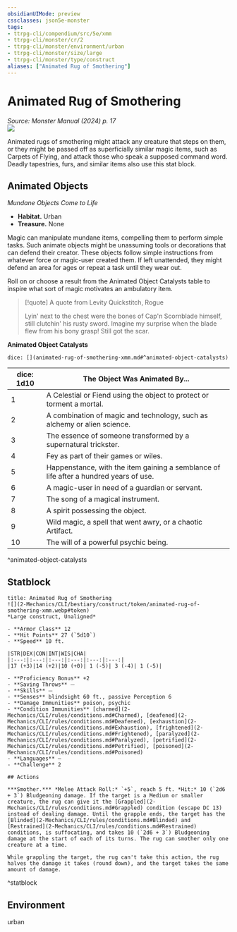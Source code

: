 ```yaml
---
obsidianUIMode: preview
cssclasses: json5e-monster
tags:
- ttrpg-cli/compendium/src/5e/xmm
- ttrpg-cli/monster/cr/2
- ttrpg-cli/monster/environment/urban
- ttrpg-cli/monster/size/large
- ttrpg-cli/monster/type/construct
aliases: ["Animated Rug of Smothering"]
---
```

# Animated Rug of Smothering
*Source: Monster Manual (2024) p. 17*  
![](2-Mechanics/CLI/bestiary/construct/img/animated-objects.webp#right)

Animated rugs of smothering might attack any creature that steps on them, or they might be passed off as superficially similar magic items, such as Carpets of Flying, and attack those who speak a supposed command word. Deadly tapestries, furs, and similar items also use this stat block.

## Animated Objects

*Mundane Objects Come to Life*

- **Habitat.** Urban  
- **Treasure.** None  

Magic can manipulate mundane items, compelling them to perform simple tasks. Such animate objects might be unassuming tools or decorations that can defend their creator. These objects follow simple instructions from whatever force or magic-user created them. If left unattended, they might defend an area for ages or repeat a task until they wear out.

Roll on or choose a result from the Animated Object Catalysts table to inspire what sort of magic motivates an ambulatory item.

> [!quote] A quote from Levity Quickstitch, Rogue  
> 
> Lyin' next to the chest were the bones of Cap'n Scornblade himself, still clutchin' his rusty sword. Imagine my surprise when the blade flew from his bony grasp! Still got the scar.

**Animated Object Catalysts**

`dice: [](animated-rug-of-smothering-xmm.md#^animated-object-catalysts)`

| dice: 1d10 | The Object Was Animated By... |
|------------|-------------------------------|
| 1 | A Celestial or Fiend using the object to protect or torment a mortal. |
| 2 | A combination of magic and technology, such as alchemy or alien science. |
| 3 | The essence of someone transformed by a supernatural trickster. |
| 4 | Fey as part of their games or wiles. |
| 5 | Happenstance, with the item gaining a semblance of life after a hundred years of use. |
| 6 | A magic-user in need of a guardian or servant. |
| 7 | The song of a magical instrument. |
| 8 | A spirit possessing the object. |
| 9 | Wild magic, a spell that went awry, or a chaotic Artifact. |
| 10 | The will of a powerful psychic being. |
^animated-object-catalysts

## Statblock

```ad-statblock
title: Animated Rug of Smothering
![](2-Mechanics/CLI/bestiary/construct/token/animated-rug-of-smothering-xmm.webp#token)
*Large construct, Unaligned*

- **Armor Class** 12 
- **Hit Points** 27 (`5d10`) 
- **Speed** 10 ft.

|STR|DEX|CON|INT|WIS|CHA|
|:---:|:---:|:---:|:---:|:---:|:---:|
|17 (+3)|14 (+2)|10 (+0)| 1 (-5)| 3 (-4)| 1 (-5)|

- **Proficiency Bonus** +2
- **Saving Throws** ⏤
- **Skills** ⏤
- **Senses** blindsight 60 ft., passive Perception 6
- **Damage Immunities** poison, psychic
- **Condition Immunities** [charmed](2-Mechanics/CLI/rules/conditions.md#Charmed), [deafened](2-Mechanics/CLI/rules/conditions.md#Deafened), [exhaustion](2-Mechanics/CLI/rules/conditions.md#Exhaustion), [frightened](2-Mechanics/CLI/rules/conditions.md#Frightened), [paralyzed](2-Mechanics/CLI/rules/conditions.md#Paralyzed), [petrified](2-Mechanics/CLI/rules/conditions.md#Petrified), [poisoned](2-Mechanics/CLI/rules/conditions.md#Poisoned)
- **Languages** —
- **Challenge** 2

## Actions

***Smother.*** *Melee Attack Roll:* `+5`, reach 5 ft. *Hit:* 10 (`2d6 + 3`) Bludgeoning damage. If the target is a Medium or smaller creature, the rug can give it the [Grappled](2-Mechanics/CLI/rules/conditions.md#Grappled) condition (escape DC 13) instead of dealing damage. Until the grapple ends, the target has the [Blinded](2-Mechanics/CLI/rules/conditions.md#Blinded) and [Restrained](2-Mechanics/CLI/rules/conditions.md#Restrained) conditions, is suffocating, and takes 10 (`2d6 + 3`) Bludgeoning damage at the start of each of its turns. The rug can smother only one creature at a time.

While grappling the target, the rug can't take this action, the rug halves the damage it takes (round down), and the target takes the same amount of damage.
```
^statblock

## Environment

urban